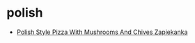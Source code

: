 # polish

 * [Polish Style Pizza With Mushrooms And Chives Zapiekanka](index/p/polish-style-pizza-with-mushrooms-and-chives-zapiekanka.json)
